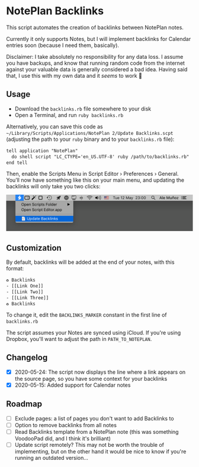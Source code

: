 # NotePlan Backlinks

This script automates the creation of backlinks between NotePlan notes.

Currently it only supports Notes, but I will implement backlinks for Calendar entries soon (because I need them, basically).

Disclaimer: I take absolutely no responsibility for any data loss. I assume you have backups, and know that running random code from the internet against your valuable data is generally considered a bad idea. Having said that, I use this with my own data and it _seems_ to work 🤞

## Usage

- Download the `backlinks.rb` file somewhere to your disk
- Open a Terminal, and run `ruby backlinks.rb`

Alternatively, you can save this code as `~/Library/Scripts/Applications/NotePlan 2/Update Backlinks.scpt` (adjusting the path to your `ruby` binary and to your `backlinks.rb` file):

```applescript
tell application "NotePlan"
  do shell script "LC_CTYPE='en_US.UTF-8' ruby /path/to/backlinks.rb"
end tell
```

Then, enable the Scripts Menu in Script Editor › Preferences › General. You’ll now have something like this on your main menu, and updating the backlinks will only take you two clicks:

![](docs/main-menu.png)

## Customization

By default, backlinks will be added at the end of your notes, with this format:

```
♻︎ Backlinks
- [[Link One]]
- [[Link Two]]
- [[Link Three]]
♻︎ Backlinks
```

To change it, edit the `BACKLINKS_MARKER` constant in the first line of `backlinks.rb`

The script assumes your Notes are synced using iCloud. If you're using Dropbox, you'll want to adjust the path in `PATH_TO_NOTEPLAN`.

## Changelog
- [x] 2020-05-24: The script now displays the line where a link appears on the source page, so you have some context for your backlinks
- [x] 2020-05-15: Added support for Calendar notes

## Roadmap

- [ ] Exclude pages: a list of pages you don't want to add Backlinks to
- [ ] Option to remove backlinks from all notes
- [ ] Read Backlinks template from a NotePlan note (this was something VoodooPad did, and I think it's brilliant)
- [ ] Update script remotely? This may not be worth the trouble of implementing, but on the other hand it would be nice to know if you're running an outdated version…
